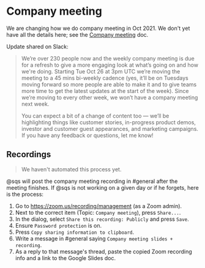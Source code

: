 # Company meeting

We are changing how we do company meeting in Oct 2021. We don't yet have all the details here; see the [Company meeting](https://docs.google.com/document/d/1OBOOjJxHXF21TCIxuCpwkJOF31WLaAJot0qs9KHW1pE/edit) doc.

Update shared on Slack:

> We’re over 230 people now and the weekly company meeting is due for a refresh to give a more engaging look at what’s going on and how we're doing. Starting Tue Oct 26 at 3pm UTC we’re moving the meeting to a 45 mins bi-weekly cadence (yes, it’ll be on Tuesdays moving forward so more people are able to make it and to give teams more time to get the latest updates at the start of the week). Since we’re moving to every other week, we won’t have a company meeting next week. 
>
> You can expect a bit of a change of content too — we’ll be highlighting things like customer stories, in-progress product demos, investor and customer guest appearances, and marketing campaigns. If you have any feedback or questions, let me know!


## Recordings

> We haven't automated this process yet.

@sqs will post the company meeting recording in #general after the meeting finishes. If @sqs is not working on a given day or if he forgets, here is the process:

1. Go to https://zoom.us/recording/management (as a Zoom admin).
1. Next to the correct item (Topic: `Company meeting`), press `Share...`.
1. In the dialog, select `Share this recording: Publicly` and press `Save`.
1. Ensure `Password protection` is on.
1. Press `Copy sharing information to clipboard`.
1. Write a message in #general saying `Company meeting slides + recording`.
1. As a reply to that message's thread, paste the copied Zoom recording info and a link to the Google Slides doc.
